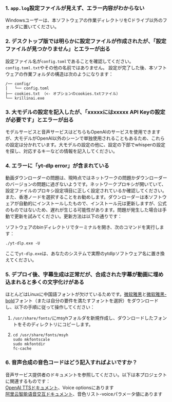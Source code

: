 ### 1. `app.log`設定ファイルが見えず、エラー内容がわからない
Windowsユーザーは、本ソフトウェアの作業ディレクトリをCドライブ以外のフォルダに置いてください。

### 2. デスクトップ版では明らかに設定ファイルが作成されたが、「設定ファイルが見つかりません」とエラーが出る
設定ファイル名が`config.toml`であることを確認してください。`config.toml.txt`やその他の名前ではありません。
設定が完了した後、本ソフトウェアの作業フォルダの構造は次のようになります：
```
/── config/
│   └── config.toml
├── cookies.txt （<- オプションのcookies.txtファイル）
└── krillinai.exe
```

### 3. 大モデルの設定を記入したが、「xxxxxにはxxxxx API Keyの設定が必要です」とエラーが出る
モデルサービスと音声サービスはどちらもOpenAIのサービスを使用できますが、大モデルがOpenAI以外のシーンで単独使用されることもあるため、これらの設定は分かれています。大モデルの設定の他に、設定の下部でwhisperの設定を探し、対応するキーなどの情報を記入してください。

### 4. エラーに「yt-dlp error」が含まれている
動画ダウンローダーの問題は、現時点ではネットワークの問題かダウンローダーのバージョンの問題に過ぎないようです。ネットワークプロキシが開いていて、設定ファイルのプロキシ設定項目に正しく設定されているか確認してください。また、香港ノードを選択することをお勧めします。ダウンローダーは本ソフトウェアが自動的にインストールしたもので、インストール元は更新しますが、公式のものではないため、遅れが生じる可能性があります。問題が発生した場合は手動で更新を試みてください。更新方法は以下の通りです：

ソフトウェアのbinディレクトリでターミナルを開き、次のコマンドを実行します：
```
./yt-dlp.exe -U
```
ここで`yt-dlp.exe`は、あなたのシステムで実際のytdlpソフトウェア名に置き換えてください。

### 5. デプロイ後、字幕生成は正常だが、合成された字幕が動画に埋め込まれると多くの文字化けがある
ほとんどはLinuxに中国語フォントが欠けているためです。[微软雅黑](https://modelscope.cn/models/Maranello/KrillinAI_dependency_cn/resolve/master/%E5%AD%97%E4%BD%93/msyh.ttc)と[微软雅黑-bold](https://modelscope.cn/models/Maranello/KrillinAI_dependency_cn/resolve/master/%E5%AD%97%E4%BD%93/msyhbd.ttc)フォント（または自分の要件を満たすフォントを選択）をダウンロードし、以下の手順に従って操作してください：
1. `/usr/share/fonts/`にmsyhフォルダを新規作成し、ダウンロードしたフォントをそのディレクトリにコピーします。
2. 
    ```
    cd /usr/share/fonts/msyh
    sudo mkfontscale
    sudo mkfontdir
    fc-cache
    ```

### 6. 音声合成の音色コードはどう記入すればよいですか？
音声サービス提供者のドキュメントを参照してください。以下は本プロジェクトに関連するものです：  
[OpenAI TTSドキュメント](https://platform.openai.com/docs/guides/text-to-speech/api-reference)、Voice optionsにあります  
[阿里云智能语音交互ドキュメント](https://help.aliyun.com/zh/isi/developer-reference/overview-of-speech-synthesis)、音色リスト-voiceパラメータ値にあります